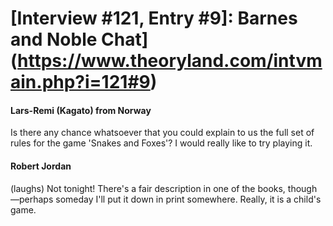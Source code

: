 # [Interview #121, Entry #9]: Barnes and Noble Chat](https://www.theoryland.com/intvmain.php?i=121#9)

#### Lars-Remi (Kagato) from Norway

Is there any chance whatsoever that you could explain to us the full set of rules for the game 'Snakes and Foxes'? I would really like to try playing it.

#### Robert Jordan

(laughs) Not tonight! There's a fair description in one of the books, though—perhaps someday I'll put it down in print somewhere. Really, it is a child's game.

